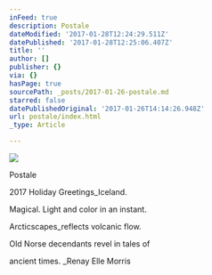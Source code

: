 ```yaml
---
inFeed: true
description: Postale
dateModified: '2017-01-28T12:24:29.511Z'
datePublished: '2017-01-28T12:25:06.407Z'
title: ''
author: []
publisher: {}
via: {}
hasPage: true
sourcePath: _posts/2017-01-26-postale.md
starred: false
datePublishedOriginal: '2017-01-26T14:14:26.948Z'
url: postale/index.html
_type: Article

---
```

![](https://the-grid-user-content.s3-us-west-2.amazonaws.com/14223376-2c59-4ef6-a7b1-7c2b2a41d3c2.jpg)

Postale

2017 Holiday Greetings\_Iceland.

Magical. Light and color in an instant.

Arcticscapes\_reflects volcanic flow.

Old Norse decendants revel in tales of

ancient times. \_Renay Elle Morris